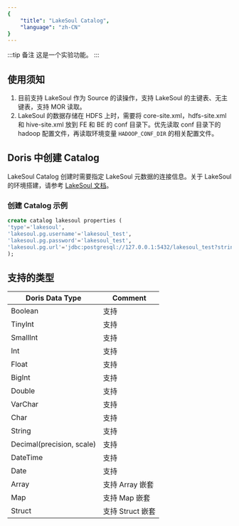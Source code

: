 ```yaml
---
{
    "title": "LakeSoul Catalog",
    "language": "zh-CN"
}
---
```


:::tip 备注
这是一个实验功能。
:::

## 使用须知

1. 目前支持 LakeSoul 作为 Source 的读操作，支持 LakeSoul 的主键表、无主键表，支持 MOR 读取。
2. LakeSoul 的数据存储在 HDFS 上时，需要将 core-site.xml，hdfs-site.xml 和 hive-site.xml  放到 FE 和 BE 的 conf 目录下。优先读取 conf 目录下的 hadoop 配置文件，再读取环境变量 `HADOOP_CONF_DIR` 的相关配置文件。

## Doris 中创建 Catalog

LakeSoul Catalog 创建时需要指定 LakeSoul 元数据的连接信息。关于 LakeSoul 的环境搭建，请参考 [LakeSoul 文档](https://lakesoul-io.github.io/zh-Hans/docs/Getting%20Started/setup-local-env)。

### 创建 Catalog 示例

```sql
create catalog lakesoul properties (
'type'='lakesoul',
'lakesoul.pg.username'='lakesoul_test',
'lakesoul.pg.password'='lakesoul_test',
'lakesoul.pg.url'='jdbc:postgresql://127.0.0.1:5432/lakesoul_test?stringtype=unspecified'
);
```

## 支持的类型
| Doris Data Type           | Comment        |
| ------------------------- | -------------- |
| Boolean                   | 支持           |
| TinyInt                   | 支持           |
| SmallInt                  | 支持           |
| Int                       | 支持           |
| Float                     | 支持           |
| BigInt                    | 支持           |
| Double                    | 支持           |
| VarChar                   | 支持           |
| Char                      | 支持           |
| String                    | 支持           |
| Decimal(precision, scale) | 支持           |
| DateTime                  | 支持           |
| Date                      | 支持           |
| Array                     | 支持 Array 嵌套   |
| Map                       | 支持 Map 嵌套     |
| Struct                    | 支持 Struct 嵌套  |
